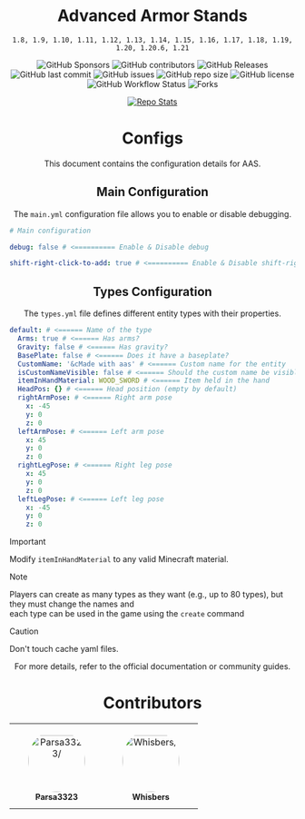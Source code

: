 

<div align="center">

# Advanced Armor Stands

`1.8, 1.9, 1.10, 1.11, 1.12, 1.13, 1.14, 1.15, 1.16, 1.17, 1.18, 1.19, 1.20, 1.20.6, 1.21`

![GitHub Sponsors](https://img.shields.io/github/sponsors/Parsa3323?label=Sponsor&logo=GitHub)
![GitHub contributors](https://img.shields.io/github/contributors/Parsa3323/AdvancedArmorStands?label=Contributors&logo=GitHub)
![GitHub Releases](https://img.shields.io/github/downloads/Parsa3323/AdvancedArmorStands/total?label=Downloads&logo=GitHub)
![GitHub last commit](https://img.shields.io/github/last-commit/Parsa3323/AdvancedArmorStands?label=Last%20Commit&logo=GitHub)
![GitHub issues](https://img.shields.io/github/issues/Parsa3323/AdvancedArmorStands?label=Open%20Issues&logo=GitHub)
![GitHub repo size](https://img.shields.io/github/repo-size/Parsa3323/AdvancedArmorStands?color=yellow&logo=github)
![GitHub license](https://img.shields.io/github/license/Parsa3323/AdvancedArmorStands?color=purple&logo=github)
![GitHub Workflow Status](https://img.shields.io/github/actions/workflow/status/Parsa3323/AdvancedArmorStands/contributors.yml?logo=github)
![Forks](https://img.shields.io/github/forks/Parsa3323/AdvancedArmorStands?style=)
</div>

[//]: # (![Spigot Downloads]&#40;https://img.shields.io/spiget/downloads/PLUGIN_ID?color=blue&logo=spigot&#41;)
[//]: # (![GitHub Activity Graph]&#40;https://github-readme-activity-graph.vercel.app/graph?username=Parsa3323&theme=github-dark&#41;)


<div align="center">

[![Repo Stats](https://github-readme-stats.vercel.app/api/pin/?username=Parsa3323&repo=AdvancedArmorStands&theme=dark)
](https://github.com/Parsa3323/AdvancedArmorStands)
</div>



<div align="center">

# Configs

This document contains the configuration details for AAS.

## Main Configuration

The `main.yml` configuration file allows you to enable or disable debugging.

</div>

```yaml
# Main configuration

debug: false # <========== Enable & Disable debug

shift-right-click-to-add: true # <========== Enable & Disable shift-right-click to add ArmorStand
```

<div align="center">

## Types Configuration

The `types.yml` file defines different entity types with their properties.

</div>

```yaml
default: # <====== Name of the type
  Arms: true # <====== Has arms?
  Gravity: false # <====== Has gravity?
  BasePlate: false # <====== Does it have a baseplate?
  CustomName: '&cMade with aas' # <====== Custom name for the entity
  isCustomNameVisible: false # <====== Should the custom name be visible?
  itemInHandMaterial: WOOD_SWORD # <====== Item held in the hand
  HeadPos: {} # <====== Head position (empty by default)
  rightArmPose: # <====== Right arm pose
    x: -45
    y: 0
    z: 0
  leftArmPose: # <====== Left arm pose
    x: 45
    y: 0
    z: 0
  rightLegPose: # <====== Right leg pose
    x: 45
    y: 0
    z: 0
  leftLegPose: # <====== Left leg pose
    x: -45
    y: 0
    z: 0
```
> [!IMPORTANT]  
> Modify `itemInHandMaterial` to any valid Minecraft material.

> [!NOTE]  
> Players can create as many types as they want (e.g., up to 80 types), but they must change the names and </br> each type can be used in the game using the `create` command

> [!CAUTION]
> Don't touch cache yaml files.

<div align="center">



For more details, refer to the official documentation or community guides.


# Contributors

<table>
<tr>
    <td align="center" style="word-wrap: break-word; width: 150.0; height: 150.0">
        <a href=https://github.com/Parsa3323>
            <img src=https://avatars.githubusercontent.com/u/124880821?v=4 width="100;"  style="border-radius:50%;align-items:center;justify-content:center;overflow:hidden;padding-top:10px" alt=Parsa3323/>
            <br />
            <sub style="font-size:14px"><b>Parsa3323</b></sub>
        </a>
    </td>
    <td align="center" style="word-wrap: break-word; width: 150.0; height: 150.0">
        <a href=https://github.com/Whisbers>
            <img src=https://avatars.githubusercontent.com/u/192603192?v=4 width="100;"  style="border-radius:50%;align-items:center;justify-content:center;overflow:hidden;padding-top:10px" alt=Whisbers/>
            <br />
            <sub style="font-size:14px"><b>Whisbers</b></sub>
        </a>
    </td>
</tr>
</table>



